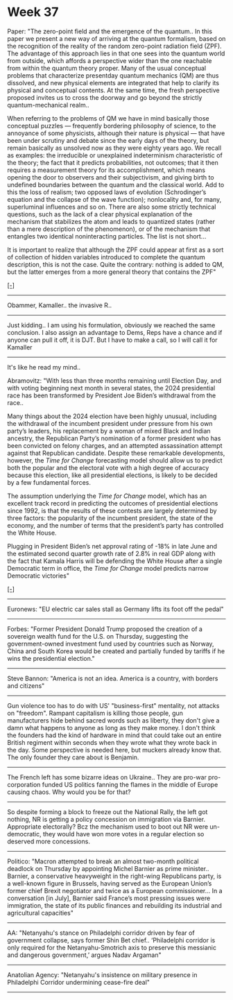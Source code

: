 # Week 37


Paper: "The zero-point field and the emergence of the quantum..  In
this paper we present a new way of arriving at the quantum formalism,
based on the recognition of the reality of the random zero-point
radiation field (ZPF). The advantage of this approach lies in that one
sees into the quantum world from outside, which affords a perspective
wider than the one reachable from within the quantum theory
proper. Many of the usual conceptual problems that characterize
presentday quantum mechanics (QM) are thus dissolved, and new physical
elements are integrated that help to clarify its physical and
conceptual contents. At the same time, the fresh perspective proposed
invites us to cross the doorway and go beyond the strictly
quantum-mechanical realm..

When referring to the problems of QM we have in mind basically those
conceptual puzzles — frequently bordering philosophy of science, to
the annoyance of some physicists, although their nature is physical —
that have been under scrutiny and debate since the early days of the
theory, but remain basically as unsolved now as they were eighty years
ago. We recall as examples: the irreducible or unexplained
indeterminism characteristic of the theory; the fact that it predicts
probabilities, not outcomes; that it then requires a measurement
theory for its accomplishment, which means opening the door to
observers and their subjectivism, and giving birth to undefined
boundaries between the quantum and the classical world. Add to this
the loss of realism; two opposed laws of evolution (Schrodinger’s
equation and the collapse of the wave function); nonlocality and, for
many, superluminal influences and so on. There are also some strictly
technical questions, such as the lack of a clear physical explanation
of the mechanism that stabilizes the atom and leads to quantized
states (rather than a mere description of the phenomenon), or of the
mechanism that entangles two identical noninteracting particles. The
list is not short...

It is important to realize that although the ZPF could appear at first
as a sort of collection of hidden variables introduced to complete the
quantum description, this is not the case. Quite the contrary: nothing
is added to QM, but the latter emerges from a more general theory that
contains the ZPF"

[[-]](https://www.researchgate.net/profile/Ana-Maria-Cetto/publication/270725917_The_Zero-Point_Field_and_the_Emergence_of_the_Quantum/links/56211ef808ae70315b58c7f9/The-Zero-Point-Field-and-the-Emergence-of-the-Quantum.pdf)

---

Obammer, Kamaller.. the invasive R.. 

---

Just kidding.. I am using his formulation, obviously we reached the
same conclusion.  I also assign an advantage to Dems, Reps have a
chance and if anyone can pull it off, it is DJT. But I have to make a
call, so I will call it for Kamaller

---

It's like he read my mind..

Abramovitz: "With less than three months remaining until Election Day,
and with voting beginning next month in several states, the 2024
presidential race has been transformed by President Joe Biden’s
withdrawal from the race..

Many things about the 2024 election have been highly unusual,
including the withdrawal of the incumbent president under pressure
from his own party’s leaders, his replacement by a woman of mixed
Black and Indian ancestry, the Republican Party’s nomination of a
former president who has been convicted on felony charges, and an
attempted assassination attempt against that Republican
candidate. Despite these remarkable developments, however, the
*Time for Change* forecasting model should allow us to predict both the
popular and the electoral vote with a high degree of accuracy because
this election, like all presidential elections, is likely to be
decided by a few fundamental forces.

The assumption underlying the *Time for Change* model, which has an
excellent track record in predicting the outcomes of presidential
elections since 1992, is that the results of these contests are
largely determined by three factors: the popularity of the incumbent
president, the state of the economy, and the number of terms that the
president’s party has controlled the White House.

Plugging in President Biden’s net approval rating of -18% in late June
and the estimated second quarter growth rate of 2.8% in real GDP along
with the fact that Kamala Harris will be defending the White House
after a single Democratic term in office, the *Time for Change* model
predicts narrow Democratic victories"

[[-]](https://centerforpolitics.org/crystalball/time-for-change-model-predicts-close-election-with-slight-edge-for-kamala-harris/)

---

Euronews: "EU electric car sales stall as Germany lifts its foot off
the pedal"

---

Forbes: "Former President Donald Trump proposed the creation of a
sovereign wealth fund for the U.S. on Thursday, suggesting the
government-owned investment fund used by countries such as Norway,
China and South Korea would be created and partially funded by tariffs
if he wins the presidential election."

---

Steve Bannon: "America is not an idea. America is a country, with
borders and citizens"

---

Gun violence too has to do with US' "business-first" mentality, not
attacks on "freedom". Rampant capitalism is killing those people, gun
manufacturers hide behind sacred words such as liberty, they don't
give a damn what happens to anyone as long as they make money. I don't
think the founders had the kind of hardware in mind that could take
out an entire British regiment within seconds when they wrote what
they wrote back in the day. Some perspective is needed here, but
muckers already know that. The only founder they care about is Benjamin.

---

The French left has some bizarre ideas on Ukraine.. They are pro-war
pro-corporation funded US politics fanning the flames in the middle of
Europe causing chaos. Why would you be for that?

---

So despite forming a block to freeze out the National Rally, the left
got nothing, NR is getting a policy concession on immigration via
Barnier. Appropriate electorally? Bcz the mechanism used to boot out
NR were un-democratic, they would have won more votes in a regular
election so deserved more concessions.

---

Politico: "Macron attempted to break an almost two-month political
deadlock on Thursday by appointing Michel Barnier as prime
minister.. Barnier, a conservative heavyweight in the right-wing
Republicans party, is a well-known figure in Brussels, having served
as the European Union’s former chief Brexit negotiator and twice as a
European commissioner... In a conversation [in July], Barnier said
France’s most pressing issues were immigration, the state of its
public finances and rebuilding its industrial and agricultural
capacities"

---

AA: "Netanyahu's stance on Philadelphi corridor driven by fear of
government collapse, says former Shin Bet chief.. ‘Philadelphi
corridor is only required for the Netanyahu-Smotrich axis to preserve
this messianic and dangerous government,’ argues Nadav Argaman"

---

Anatolian Agency: "Netanyahu's insistence on military presence in
Philadelphi Corridor undermining cease-fire deal"

---

